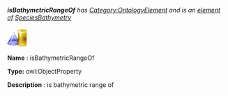 ___isBathymetricRangeOf__ 
 has
 [Category:OntologyElement](../../Category/OntologyElement "Category:OntologyElement") 
 and is an
 [element of](../../Property/ElementOf "Property:ElementOf") 
[SpeciesBathymetry](../../Submissions/SpeciesBathymetry "Submissions:SpeciesBathymetry")_




  





[![ObjectProperty](../images/thumb/c/c3/ObjectProperty.gif/45px-ObjectProperty.gif)](../../Image/ObjectProperty.gif "ObjectProperty")


__Name__ 
 : isBathymetricRangeOf
 



__Type:__ 
 owl:ObjectProperty
 



__Description__ 
 : is bathymetric range of